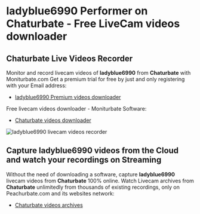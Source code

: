 # ladyblue6990 Performer on Chaturbate - Free LiveCam videos downloader

## Chaturbate Live Videos Recorder

Monitor and record livecam videos of **ladyblue6990** from **Chaturbate** with Moniturbate.com
Get a premium trial for free by just and only registering with your Email address:
* [ladyblue6990 Premium videos downloader](https://moniturbate.com/request-demo-licence-key.html)

Free livecam videos downloader - Moniturbate Software:
* [Chaturbate videos downloader](https://moniturbate.com/moniturbate-download-software.html)

![ladyblue6990 livecam videos recorder](https://peachurnet.com/templates/moniturbate-software.png)


## Capture ladyblue6990 videos from the Cloud and watch your recordings on Streaming

Without the need of downloading a software, capture **ladyblue6990** livecam videos from **Chaturbate** 100% online.
Watch Livecam archives from **Chaturbate** unlimitedly from thousands of existing recordings, only on Peachurbate.com and its websites network:
* [Chaturbate videos archives](https://peachurnet.com/)